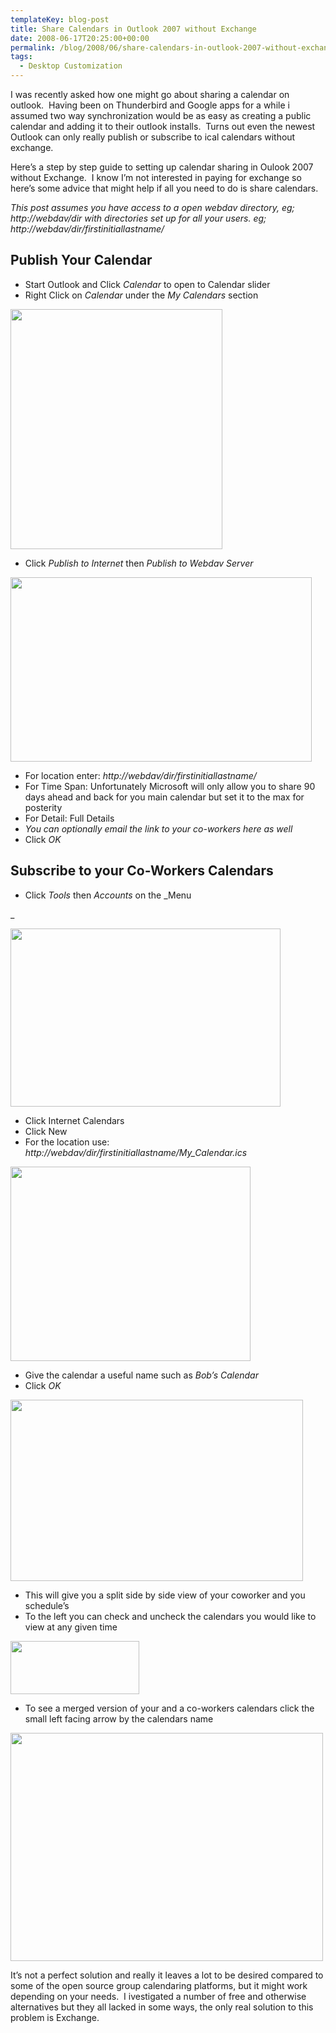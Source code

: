 ```yaml
---
templateKey: blog-post
title: Share Calendars in Outlook 2007 without Exchange
date: 2008-06-17T20:25:00+00:00
permalink: /blog/2008/06/share-calendars-in-outlook-2007-without-exchange
tags:
  - Desktop Customization
---
```

I was recently asked how one might go about sharing a calendar on outlook.  Having been on Thunderbird and Google apps for a while i assumed two way synchronization would be as easy as creating a public calendar and adding it to their outlook installs.  Turns out even the newest Outlook can only really publish or subscribe to ical calendars without exchange.

Here&#8217;s a step by step guide to setting up calendar sharing in Oulook 2007 without Exchange.  I know I&#8217;m not interested in paying for exchange so here&#8217;s some advice that might help if all you need to do is share calendars.

_This post assumes you have access to a open webdav directory, eg; http://webdav/dir with directories set up for all your users. eg;_ _http://webdav/dir/firstinitiallastname/_

## Publish Your Calendar

  * Start Outlook and Click _Calendar_ to open to Calendar slider
  * Right Click on _Calendar_ under the _My Calendars_ section

[<img class="aligncenter size-full wp-image-11" title="blog1" src="/img/2008/06/blog1.jpg" alt="" width="339" height="384" />](/img/2008/06/blog1.jpg)

  * Click _Publish to Internet_ then _Publish to Webdav Server_

[<img class="aligncenter size-full wp-image-12" title="blog2" src="/img/2008/06/blog2.jpg" alt="" width="482" height="295" />](/img/2008/06/blog2.jpg)

  * For location enter: _http://webdav/dir/firstinitiallastname/_
  * For Time Span: Unfortunately Microsoft will only allow you to share 90 days ahead and back for you main calendar but set it to the max for posterity
  * For Detail: Full Details
  * _You can optionally email the link to your co-workers here as well_
  * Click _OK_

## Subscribe to your Co-Workers Calendars

  * Click _Tools_ then _Accounts_ on the _Menu
  
_ 

[<img class="aligncenter size-full wp-image-13" title="blog3" src="/img/2008/06/blog3.jpg" alt="" width="432" height="285" />](/img/2008/06/blog3.jpg)

  * Click Internet Calendars
  * Click New
  * For the location use: _http://webdav/dir/firstinitiallastname/My_Calendar.ics_

[<img class="aligncenter size-full wp-image-14" title="blog4" src="/img/2008/06/blog4.jpg" alt="" width="384" height="311" />](/img/2008/06/blog4.jpg)

  * Give the calendar a useful name such as _Bob&#8217;s Calendar_
  * Click _OK_

[<img class="aligncenter size-full wp-image-15" title="blog5" src="/img/2008/06/blog5.jpg" alt="" width="468" height="290" />](/img/2008/06/blog5.jpg)

  * This will give you a split side by side view of your coworker and you schedule&#8217;s
  * To the left you can check and uncheck the calendars you would like to view at any given time

[<img class="aligncenter size-full wp-image-17" title="blog7" src="/img/2008/06/blog7.jpg" alt="" width="206" height="85" />](/img/2008/06/blog7.jpg)

  * To see a merged version of your and a co-workers calendars click the small left facing arrow by the calendars name

[<img class="aligncenter size-full wp-image-16" title="blog6" src="/img/2008/06/blog6.jpg" alt="" width="500" height="365" />](/img/2008/06/blog6.jpg)

It&#8217;s not a perfect solution and really it leaves a lot to be desired compared to some of the open source group calendaring platforms, but it might work depending on your needs.  I ivestigated a number of free and otherwise alternatives but they all lacked in some ways, the only real solution to this problem is Exchange.